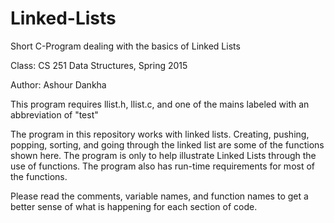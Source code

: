 # Linked-Lists

Short C-Program dealing with the basics of Linked Lists

Class: CS 251 Data Structures, Spring 2015

Author: Ashour Dankha

This program requires llist.h, llist.c, and one of the mains labeled with an abbreviation of "test"

The program in this repository works with linked lists. Creating, pushing, popping, sorting, and going through the linked list are some of the  functions shown here. The program is only to help illustrate Linked Lists through the use of functions. The program also has run-time requirements for most of the functions.

Please read the comments, variable names, and function names to get a better sense of what is happening for each section of code.
